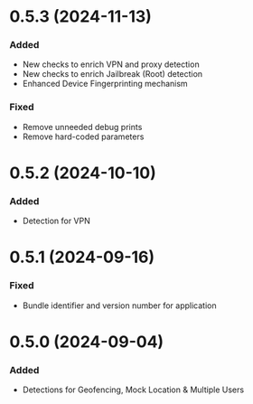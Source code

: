 # 0.5.3 (2024-11-13)

### Added
- New checks to enrich VPN and proxy detection
- New checks to enrich Jailbreak (Root) detection
- Enhanced Device Fingerprinting mechanism

### Fixed
- Remove unneeded debug prints
- Remove hard-coded parameters

# 0.5.2 (2024-10-10)

### Added
- Detection for VPN

# 0.5.1 (2024-09-16)

### Fixed
- Bundle identifier and version number for application

# 0.5.0 (2024-09-04)

### Added
- Detections for Geofencing, Mock Location & Multiple Users
